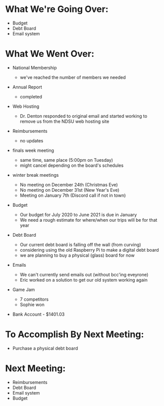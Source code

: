 # What We're Going Over:- Budget- Debt Board- Email system# What We Went Over:- National Membership	- we've reached the number of members we needed- Annual Report	- completed- Web Hosting	- Dr. Denton responded to original email and started working to remove us from the NDSU web hosting site- Reimbursements	- no updates- finals week meeting	- same time, same place (5:00pm on Tuesday)	- might cancel depending on the board's schedules- winter break meetings	- No meeting on December 24th (Christmas Eve)	- No meeting on December 31st (New Year's Eve)	- Meeting on January 7th (Discord call if not in town)- Budget	- Our budget for July 2020 to June 2021 is due in January	- We need a rough estimate for where/when our trips will be for that year- Debt Board	- Our current debt board is falling off the wall (from curving)	- considering using the old Raspberry Pi to make a digital debt board	- we are planning to buy a physical (glass) board for now- Emails	- We can't currently send emails out (without bcc'ing eveyrone)	- Eric worked on a solution to get our old system working again- Game Jam	- 7 competitors	- Sophie won- Bank Account - $1401.03# To Accomplish By Next Meeting:  - Purchase a physical debt board# Next Meeting:- Reimbursements- Debt Board- Email system- Budget